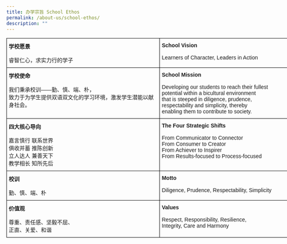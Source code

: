 ```yaml
---
title: 办学宗旨 School Ethos
permalink: /about-us/school-ethos/
description: ""
---
```

<style type="text/css">
.tg  {border-collapse:collapse;border-spacing:0;}
.tg td{border-color:black;border-style:solid;border-width:1px;font-family:Arial, sans-serif;font-size:14px;
  overflow:hidden;padding:10px 5px;word-break:normal;}
.tg th{border-color:black;border-style:solid;border-width:1px;font-family:Arial, sans-serif;font-size:14px;
  font-weight:normal;overflow:hidden;padding:10px 5px;word-break:normal;}
.tg .tg-1wig{font-weight:bold;text-align:left;vertical-align:top}
</style>
<table class="tg" style="undefined;table-layout: fixed; width: 800px">
<colgroup>
<col style="width: 400px">
<col style="width: 400px">
</colgroup>
<tbody>
  <tr>
		<td class="tg-1wig" rowspan="2"><strong>学校愿景</strong><br><br><span style="font-weight:400;font-style:normal">睿智仁心，求实力行的学子</span></td>
    <td class="tg-1wig" rowspan="2"><strong>School Vision</strong><br><br><span style="font-weight:400;font-style:normal">Learners of Character, Leaders in Action</span></td>
  </tr>
  <tr>
  </tr>
  <tr>
    <td class="tg-1wig"><strong>学校使命</strong><br><br><span style="font-weight:normal">我们秉承校训——勤、慎、端、朴，</span><br><span style="font-weight:normal">致力于为学生提供双语双文化的学习环境，激发学生潜能以献身社会。</span></td>
    <td class="tg-1wig"><strong>School Mission</strong><br><br><span style="font-weight:normal">Developing our students to reach their fullest</span><br><span style="font-weight:normal">potential within a bicultural environment</span><br><span style="font-weight:normal">that is steeped in diligence, prudence,</span><br><span style="font-weight:normal">respectability and simplicity, thereby</span><br><span style="font-weight:normal">enabling them to contribute to society.</span></td>
  </tr>
  <tr>
    <td class="tg-1wig"><strong>四大核心导向</strong><br><br><span style="font-weight:normal">嘉言慎行 联系世界</span><br><span style="font-weight:normal">俱收并蓄 推陈创新</span><br><span style="font-weight:normal">立人达人 兼善天下</span><br><span style="font-weight:normal">教学相长 知所先后</span></td>
    <td class="tg-1wig"><strong>The Four Strategic Shifts</strong><br><br><span style="font-weight:normal">From Communicator to Connector</span><br><span style="font-weight:normal">From Consumer to Creator</span><br><span style="font-weight:normal">From Achiever to Inspirer</span><br><span style="font-weight:normal">From Results-focused to Process-focused</span></td>
  </tr>
  <tr>
    <td class="tg-1wig"><strong>校训</strong><br><br><span style="font-weight:400;font-style:normal">勤、慎、端、朴</span></td>
    <td class="tg-1wig"><strong>Motto</strong><br><br><span style="font-weight:400;font-style:normal">Diligence, Prudence, Respectability, Simplicity</span></td>
  </tr>
  <tr>
    <td class="tg-1wig"><strong>价值观</strong><br><br><span style="font-weight:normal">尊重、责任感、坚毅不屈、</span><br><span style="font-weight:normal">正直、关爱、和谐</span></td>
    <td class="tg-1wig"><strong>Values</strong><br><br><span style="font-weight:normal">Respect, Responsibility, Resilience,</span><br><span style="font-weight:normal">Integrity, Care and Harmony</span></td>
  </tr>
</tbody>
</table>